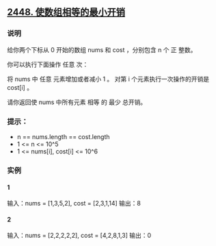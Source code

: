 ## [2448. 使数组相等的最小开销](https://leetcode.cn/problems/minimum-cost-to-make-array-equal/)

### 说明
给你两个下标从 0 开始的数组 nums 和 cost ，分别包含 n 个 正 整数。

你可以执行下面操作 任意 次：

将 nums 中 任意 元素增加或者减小 1 。
对第 i 个元素执行一次操作的开销是 cost[i] 。

请你返回使 nums 中所有元素 相等 的 最少 总开销。

### 提示：
* n == nums.length == cost.length
* 1 <= n <= 10^5
* 1 <= nums[i], cost[i] <= 10^6

### 实例
#### 1
输入：nums = [1,3,5,2], cost = [2,3,1,14]
输出：8

#### 2
输入：nums = [2,2,2,2,2], cost = [4,2,8,1,3]
输出：0